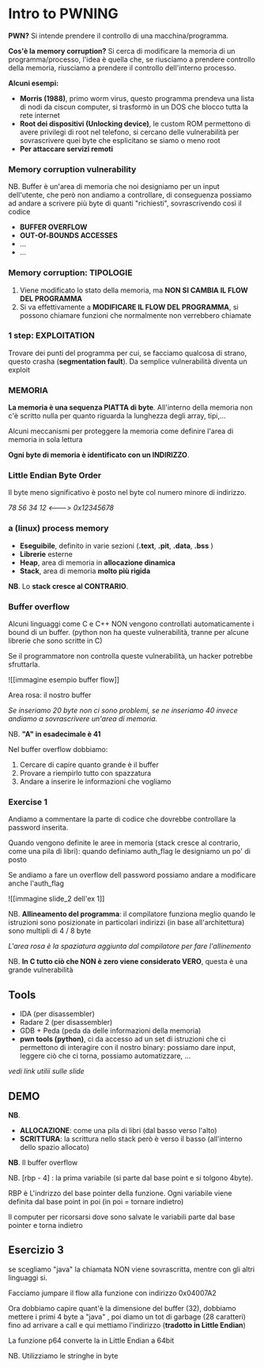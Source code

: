 # Intro to PWNING
**PWN?** 
Si intende prendere il controllo di una macchina/programma.

**Cos'è la memory corruption?**
Si cerca di modificare la memoria di un programma/processo, l'idea è quella che, se riusciamo a prendere controllo della memoria, riusciamo a prendere il controllo dell'interno processo.

**Alcuni esempi:**
- **Morris (1988)**, primo worm virus, questo programma prendeva una lista di nodi da ciscun computer, si trasformò in un DOS che blocco tutta la rete internet
- **Root dei dispositivi (Unlocking device)**, le custom ROM permettono di avere privilegi di root nel telefono, si cercano delle vulnerabilità per sovrascrivere quei byte che esplicitano se siamo o meno root
- **Per attaccare servizi remoti**

### Memory corruption vulnerability

NB. Buffer è un'area di memoria che noi designiamo per un input dell'utente, che però non andiamo a controllare, di conseguenza possiamo ad andare a scrivere più byte di quanti "richiesti", sovrascrivendo così il codice

- **BUFFER OVERFLOW**
- **OUT-Of-BOUNDS ACCESSES**
- ...
- ...

### Memory corruption: TIPOLOGIE
1. Viene modificato lo stato della memoria, ma **NON SI CAMBIA IL FLOW DEL PROGRAMMA**
2. Si va effettivamente a **MODIFICARE IL FLOW DEL PROGRAMMA**, si possono chiamare funzioni che normalmente non verrebbero chiamate

### 1 step: EXPLOITATION
Trovare dei punti del programma per cui, se facciamo qualcosa di strano, questo crasha (**segmentation fault**). Da semplice vulnerabilità diventa un exploit

### MEMORIA
**La memoria è una sequenza PIATTA di byte**. All'interno della memoria non c'è scritto nulla per quanto riguarda la lunghezza degli array, tipi,...

Alcuni meccanismi per proteggere la memoria come definire l'area di memoria in sola lettura

**Ogni byte di memoria è identificato con un INDIRIZZO**.

### Little Endian Byte Order
Il byte meno significativo è posto nel byte col numero minore di indirizzo.

*78 56 34 12 <---> 0x12345678*


### a (linux) process memory
- **Eseguibile**, definito in varie sezioni (**.text**, **.pit**, **.data**, **.bss** )
- **Librerie** esterne
- **Heap**, area di memoria in **allocazione dinamica**
- **Stack**, area di memoria **molto più rigida**

**NB**. Lo **stack cresce al CONTRARIO**.


### Buffer overflow
Alcuni linguaggi come C e C++ NON vengono controllati automaticamente i bound di un buffer. (python non ha queste vulnerabilità, tranne per alcune librerie che sono scritte in C)

Se il programmatore non controlla queste vulnerabilità, un hacker potrebbe sfruttarla.

![[immagine esempio buffer flow]]

Area rosa: il nostro buffer

*Se inseriamo 20 byte non ci sono problemi, se ne inseriamo 40 invece andiamo a sovrascrivere un'area di memoria.*


NB. **"A" in esadecimale è 41**

Nel buffer overflow dobbiamo:
1. Cercare di capire quanto grande è il buffer
2. Provare a riempirlo tutto con spazzatura
3. Andare a inserire le informazioni che vogliamo

### Exercise 1
Andiamo a commentare la parte di codice che dovrebbe controllare la password inserita.

Quando vengono definite le aree in memoria (stack cresce al contrario, come una pila di libri): quando definiamo auth_flag le designiamo un po' di posto

Se andiamo a fare un overflow dell password possiamo andare a modificare anche l'auth_flag

![[immagine slide_2 dell'ex 1]]

NB. **Allineamento del programma**: il compilatore funziona meglio quando le istruzioni sono posizionate in particolari indirizzi (in base all'architettura) sono multipli di 4 / 8 byte

*L'area rosa è la spaziatura aggiunta dal compilatore per fare l'allinemento*


NB. **In C tutto ciò che NON è zero viene considerato VERO**, questa è una grande vulnerabilità

## Tools
- IDA (per disassembler)
- Radare 2 (per disassembler)
- GDB + Peda (peda da delle informazioni della memoria)
- **pwn tools (python)**, ci da accesso ad un set di istruzioni che ci permettono di interagire con il nostro binary: possiamo dare input, leggere ciò che ci torna, possiamo automatizzare, ...

*vedi link utilii sulle slide*

## DEMO


**NB**. 
- **ALLOCAZIONE**: come una pila di libri (dal basso verso l'alto)
- **SCRITTURA**: la scrittura nello stack però è verso il basso (all'interno dello spazio allocato)

**NB**. Il buffer overflow 

NB. [rbp - 4] : la prima variabile (si parte dal base point e si tolgono 4byte).

RBP è L'indrizzo del base pointer della funzione. Ogni variabile viene definita dal base point in poi (in poi = tornare indietro)

Il computer per ricorsarsi dove sono salvate le variabili parte dal base pointer e torna indietro

## Esercizio 3
se scegliamo "java" la chiamata NON viene sovrascritta, mentre con gli altri linguaggi si.

Facciamo jumpare il flow alla funzione con indirizzo 0x04007A2

Ora dobbiamo capire quant'è la dimensione del buffer (32), dobbiamo mettere i primi 4 byte a "java" , poi diamo un tot di garbage (28 caratteri) fino ad arrivare a call e qui mettiamo l'indirizzo (**tradotto in Little Endian**)

La funzione p64 converte la in Little Endian a 64bit

NB. Utilizziamo le stringhe in byte